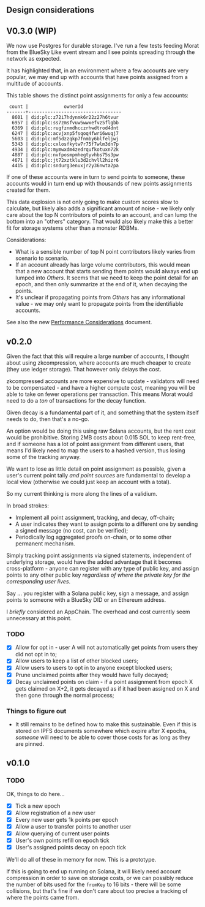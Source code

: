 ## Design considerations

## V0.3.0 (WIP)

We now use Postgres for durable storage. I've run a few tests feeding Morat from the BlueSky Like event stream and I see points spreading through the network as expected.

It has highlighted that, in an environment where a few accounts are very popular, we may end up with accounts that have points assigned from a multitude of accounts.

This table shows the distinct point assignments for only a few accounts:

```
 count |             ownerId
-------+----------------------------------
  8601 | did:plc:z72i7hdynmk6r22z27h6tvur
  6957 | did:plc:ss7zmsfvuw5wwxefvz5flgbb
  6369 | did:plc:rugfznmdhcczrhwdtrod4dnt
  6247 | did:plc:acvjxnp5fsqoq4fwri6wuqj7
  5603 | did:plc:mf5dzzqkp7fnmby6blfeljwj
  5343 | did:plc:cxlosfkytw7r75f7wlm3dn7p
  4934 | did:plc:mymwxdm4zedrqufkotuxn72k
  4887 | did:plc:nvfposmpmhegtyvhbs75s3pw
  4671 | did:plc:jt72xztklu3d2chvll2hizr6
  4415 | did:plc:sndurg3enuxjr2y36nwta2pa
```

If one of these accounts were in turn to send points to someone, these accounts would in turn end up with thousands of new points assignments created for them.

This data explosion is not only going to make custom scores slow to calculate, but likely also adds a significant amount of noise - we likely only care about the top N contributors of points to an account, and can lump the bottom into an "others" category. That would also likely make this a better fit for storage systems other than a monster RDBMs.

Considerations:

- What is a sensible number of top N point contributors likely varies from scenario to scenario.
- If an account already has large volume contributors, this would mean that a new account that starts sending them points would always end up lumped into *Others*. It seems that we need to keep the point detail for an epoch, and then only summarize at the end of it, when decaying the points.
- It's unclear if propagating points from *Others* has any informational value - we may only want to propagate points from the identifiable accounts.

See also the new [Performance Considerations](Performance-considerations.md) document.


## v0.2.0

Given the fact that this will require a large number of accounts, I thought about using zkcompression, where accounts are much cheaper to create (they use ledger storage). That however only delays the cost.

zkcompressed accounts are more expensive to update - validators will need to be compensated - and have a higher compute cost, meaning you will be able to take on fewer operations per transaction. This means Morat would need to do a *ton* of transactions for the decay function.

Given decay is a fundamental part of it, and something that the system itself needs to do, then that's a no-go.

An option would be doing this using raw Solana accounts, but the rent cost would be prohibitive. Storing 2MB costs about 0.015 SOL to keep rent-free, and if someone has a lot of point assignment from different users, that means I'd likely need to map the users to a hashed version, thus losing some of the tracking anyway.

We want to lose as little detail on point assignment as possible, given a user's current point tally *and point sources* are fundamental to develop a local view (otherwise we could just keep an account with a total).

So my current thinking is more along the lines of a validium.

In broad strokes:

- Implement all point assignment, tracking, and decay, off-chain;
- A user indicates they want to assign points to a different one by sending a signed message (no cost, can be verified);
- Periodically log aggregated proofs on-chain, or to some other permanent mechanism.

Simply tracking point assignments via signed statements, independent of underlying storage, would have the added advantage that it becomes cross-platform - anyone can register with any type of public key, and assign points to any other public key *regardless of where the private key for the corresponding user lives*.

Say ... you register with a Solana public key, sign a message, and assign points to someone with a BlueSky DID or an Ethereum address.

I *briefly* considered an AppChain. The overhead and cost currently seem unnecessary at this point.

### TODO

- [x] Allow for opt in - user A will not automatically get points from users they did not opt in to;
- [x] Allow users to keep a list of other blocked users;
- [x] Allow users to users to opt in to anyone except blocked users;
- [x] Prune unclaimed points after they would have fully decayed;
- [x] Decay unclaimed points on claim - if a point assignment from epoch X gets claimed on X+2, it gets decayed as if it had been assigned on X and then gone through the normal process;

### Things to figure out

- It still remains to be defined how to make this sustainable. Even if this is stored on IPFS documents somewhere which expire after X epochs, *someone* will need to be able to cover those costs for as long as they are pinned.

## v0.1.0

### TODO

OK, things to do here...

- [x] Tick a new epoch
- [x] Allow registration of a new user
- [x] Every new user gets 1k points per epoch
- [x] Allow a user to transfer points to another user
- [x] Allow querying of current user points
- [x] User's own points refill on epoch tick
- [x] User's assigned points decay on epoch tick

We'll do all of these in memory for now. This is a prototype.

If this is going to end up running on Solana, it will likely need account compression in order to save on storage costs, or we can possibly reduce the number of bits used for the `fromKey` to 16 bits - there will be some collisions, but that's fine if we don't care about too precise a tracking of where the points came from.
 